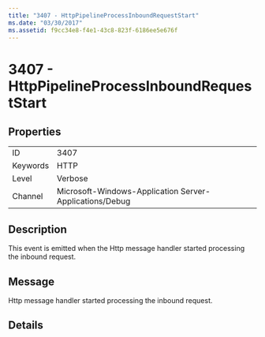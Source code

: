 ```yaml
---
title: "3407 - HttpPipelineProcessInboundRequestStart"
ms.date: "03/30/2017"
ms.assetid: f9cc34e8-f4e1-43c8-823f-6186ee5e676f
---
```

# 3407 - HttpPipelineProcessInboundRequestStart
## Properties  


|||  
|-|-|  
|ID|3407|  
|Keywords|HTTP|  
|Level|Verbose|  
|Channel|Microsoft-Windows-Application Server-Applications/Debug|  

## Description  
 This event is emitted when the Http message handler started processing the inbound request.  

## Message  
 Http message handler started processing the inbound request.  

## Details
